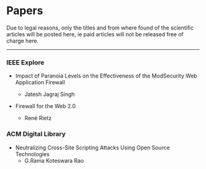 # Papers

Due to legal reasons, only the titles and from where found of the scientific articles will be posted here, ie paid articles will not be released free of charge here.

---

### IEEE Explore

- Impact of Paranoia Levels on the Effectiveness of the ModSecurity Web Application Firewall
    - Jatesh Jagraj Singh

- Firewall for the Web 2.0
    - René Rietz

### ACM Digital Library

- Neutralizing Cross-Site Scripting Attacks Using Open Source Technologies
    - G.Rama Koteswara Rao